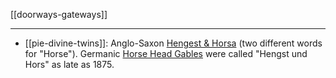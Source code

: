 [[doorways-gateways]]

---

- [[pie-divine-twins]]: Anglo-Saxon [Hengest & Horsa](hengest-and-horsa.md) (two different words for "Horse").  Germanic [Horse Head Gables](https://en.wikipedia.org/wiki/Hengist-and-Horsa#Horse-head-gables) were called "Hengst und Hors" as late as 1875.